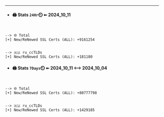 

---
- #### 🖨️ **Stats** `24Hr`⏲️ ➼ 2024_10_11
```console


--> 🌐 Total
[+] New/ReNewed SSL Certs (ALL): +9161254


--> 🇷🇺 ru_ccTLDs
[+] New/ReNewed SSL Certs (ALL): +181180

```

- #### 🖨️ **Stats** `7Days`⏲️ ➼ 2024_10_11 <--> 2024_10_04
```console


--> 🌐 Total
[+] New/ReNewed SSL Certs (ALL): +80777798


--> 🇷🇺 ru_ccTLDs
[+] New/ReNewed SSL Certs (ALL): +1429185

```

